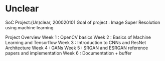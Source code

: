 # Unclear
SoC Project:(Un)clear, 200020101
Goal of project : Image Super Resolution using machine learning

Project Overview
Week 1 : OpenCV basics
Week 2 : Basics of Machine Learning and Tensorflow
Week 3 : Introduction to CNNs and ResNet Architecture
Week 4 : GANs
Week 5 : SRGAN and ESRGAN reference papers and implementation
Week 6 : Documentation + buffer

